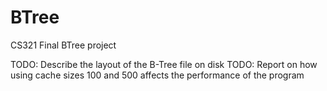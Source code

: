 # BTree
CS321 Final BTree project

TODO: Describe the layout of the B-Tree file on disk
TODO: Report on how using cache sizes 100 and 500 affects the performance of the program